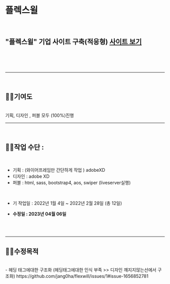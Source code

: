 # 플렉스윌

<br>

## "플렉스윌" 기업 사이트 구축(적응형) [사이트 보기]()

<br>
<br><br>

----

<br>

## 🧑‍🎤기여도

<br>
기획, 디자인 , 퍼블 모두 (100%)진행

-----
<br>

## 🧑‍🎤작업 수단 : 
<br>

- 기획 : (와이어프레임만 간단하게 작업 ) adobeXD
- 디자인  :  adobe XD 
- 퍼블 : html, sass, bootstrap4, aos, swiper (liveserver실행)
<br>

- 기 작업일 : 2022년 1월 4일 ~ 2022년 2월 28일 (총 12일)

- **수정일 : 2023년 04월 06일**
<br>
<br>

-----

## 🧑‍🎤수정목적
<br>
- 헤딩 태그에대한 구조화 (헤딩태그에대한 인식 부족 >> 디자인 꺠지지않는선에서 구조화) 
https://github.com/jang0ha/flexwill/issues/1#issue-1656852781



